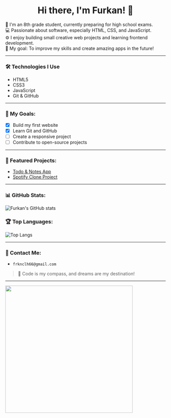 
<h1 align="center">Hi there, I'm Furkan! 👋</h1>

🌊 I'm an 8th grade student, currently preparing for high school exams.  
💻 Passionate about software, especially HTML, CSS, and JavaScript.  
⚙️ I enjoy building small creative web projects and learning frontend development.  
🎯 My goal: To improve my skills and create amazing apps in the future!

---

### 🛠️ Technologies I Use
- HTML5  
- CSS3  
- JavaScript  
- Git & GitHub  

---

### 🚀 My Goals:
- [x] Build my first website  
- [x] Learn Git and GitHub  
- [ ] Create a responsive project  
- [ ] Contribute to open-source projects  

---

### 🧭 Featured Projects:
- [Todo & Notes App](https://github.com/Nakruf66/todo-notes-app)  
- [Spotify Clone Project](https://github.com/Nakruf66/spotify-clone)

---

### 📊 GitHub Stats:
![Furkan's GitHub stats](https://github-readme-stats.vercel.app/api?username=Nakruf66&show_icons=true&theme=radical)

### 🏆 Top Languages:
![Top Langs](https://github-readme-stats.vercel.app/api/top-langs/?username=Nakruf66&layout=compact&theme=radical)

---

### 💬 Contact Me:
- `frknclh66@gmail.com`

> 🚢 Code is my compass, and dreams are my destination!

---

<img src="https://media.giphy.com/media/qgQUggAC3Pfv687qPC/giphy.gif" width="400" />

